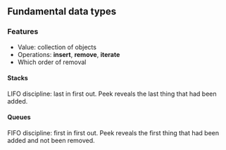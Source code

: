 ## Fundamental data types

### Features

- Value: collection of objects
- Operations: **insert**, **remove**, **iterate**
- Which order of removal

#### Stacks

LIFO discipline: last in first out. Peek reveals the last thing that had been
added. 

#### Queues

FIFO discipline: first in first out. Peek reveals the first thing that had been
added and not been removed. 

